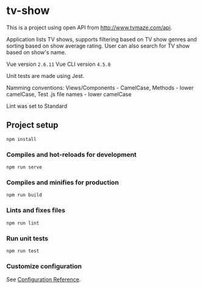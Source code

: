 # tv-show

This is a project using open API from http://www.tvmaze.com/api.

Application lists TV shows, supports filtering based on TV show genres and sorting based on show average rating.
User can also search for TV show based on show's name.

Vue version `2.6.11`
Vue CLI version `4.5.8`

Unit tests are made using Jest.

Namming conventions:
Views/Components - CamelCase,
Methods - lower camelCase,
Test .js file names - lower camelCase

Lint was set to Standard

## Project setup

```
npm install
```

### Compiles and hot-reloads for development

```
npm run serve
```

### Compiles and minifies for production

```
npm run build
```

### Lints and fixes files

```
npm run lint
```

### Run unit tests

```
npm run test
```

### Customize configuration

See [Configuration Reference](https://cli.vuejs.org/config/).
